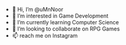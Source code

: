 - 👋 Hi, I’m @uMnNoor
- 👀 I’m interested in Game Development
- 🌱 I’m currently learning Computer Science
- 💞️ I’m looking to collaborate on RPG Games
- 📫 reach me on Instagram

<!---
uMnNoor/uMnNoor is a ✨ special ✨ repository because its `README.md` (this file) appears on your GitHub profile.
You can click the Preview link to take a look at your changes.
--->
